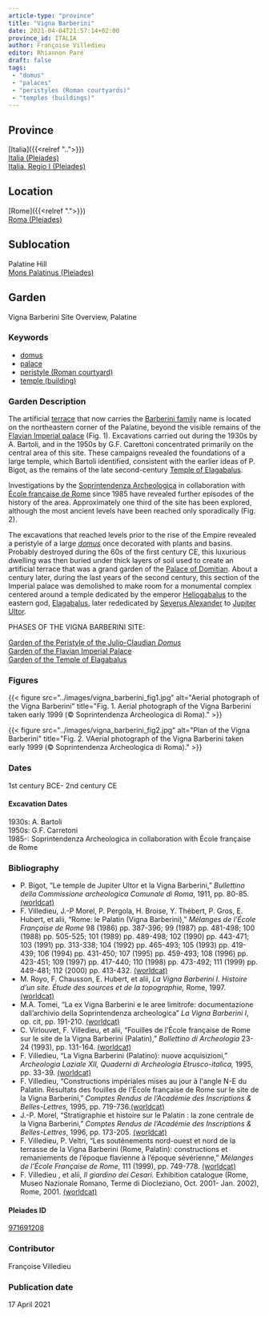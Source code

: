 ```yaml
---
article-type: "province"
title: "Vigna Barberini"
date: 2021-04-04T21:57:14+02:00
province_id: ITALIA
author: Françoise Villedieu
editor: Rhiannon Paré
draft: false
tags:
 - "domus"
 - "palaces"
 - "peristyles (Roman courtyards)"
 - "temples (buildings)"
---
```


## Province

[Italia]({{<relref "..">}})\
[Italia (Pleiades)](https://pleiades.stoa.org/places/1052)\
[Italia, Regio I (Pleiades)](https://pleiades.stoa.org/places/441075550)
<!-- -->
## Location

[Rome]({{<relref ".">}}) \
[Roma (Pleiades)](https://pleiades.stoa.org/places/423025)
<!-- -->
## Sublocation

Palatine Hill \
[Mons Palatinus (Pleiades)](https://pleiades.stoa.org/places/971691208)
<!-- -->
<!-- -->
<!-- -->
## Garden

Vigna Barberini Site Overview, Palatine
<!-- -->
### Keywords
<!-- -->
- [domus](http://vocab.getty.edu/page/aat/300005506)
- [palace](http://vocab.getty.edu/page/aat/300005734)
- [peristyle (Roman courtyard)](http://vocab.getty.edu/page/aat/300080971)
- [temple (building)](http://vocab.getty.edu/page/aat/300007595)
<!-- -->
<!-- -->
### Garden Description
<!-- -->
The artificial [terrace](http://vocab.getty.edu/page/aat/300004182) that now carries the [Barberini family](https://en.wikipedia.org/wiki/Barberini_family) name is located on the northeastern corner of the Palatine, beyond the visible remains of the [Flavian Imperial palace](https://en.wikipedia.org/wiki/Flavian_Palace) (Fig. 1). Excavations carried out during the 1930s by A. Bartoli, and in the 1950s by G.F. Carettoni concentrated primarily on the central area of this site.  These campaigns revealed the foundations of a large temple, which Bartoli identified, consistent with the earlier ideas of P. Bigot, as the remains of the late second-century [Temple of Elagabalus](https://en.wikipedia.org/wiki/Elagabalium).

Investigations by the [Soprintendenza Archeologica](http://www.sabap-rm-met.beniculturali.it/) in collaboration with [École française de Rome](https://www.efrome.it/) since 1985 have revealed further episodes of the history of the area. Approximately one third of the site has been explored, although the most ancient levels have been reached only sporadically (Fig. 2).  

The excavations that reached levels prior to the rise of the Empire revealed a peristyle of a large [*domus*](http://vocab.getty.edu/page/aat/300005506) once decorated with plants and basins. Probably destroyed during the 60s of the first century CE, this luxurious dwelling was then buried under thick layers of soil used to create an artificial terrace that was a grand garden of the [Palace of Domitian](https://en.wikipedia.org/wiki/Palace_of_Domitian).  About a century later, during the last years of the second century, this section of the Imperial palace was demolished to make room for a monumental complex centered around a temple dedicated by the emperor [Heliogabalus](https://en.wikipedia.org/wiki/Elagabalus) to the eastern god, [Elagabalus](https://en.wikipedia.org/wiki/Elagabalus_(deity)), later rededicated by [Severus Alexander](https://en.wikipedia.org/wiki/Severus_Alexander) to [Jupiter Ultor](https://en.wikipedia.org/wiki/Jupiter_(mythology)).
<!-- -->
PHASES OF THE VIGNA BARBERINI SITE:
<!-- -->
[Garden of the Peristyle of the Julio-Claudian *Domus*]({{<relref"/julio_claudian_domus.md">}})\
[Garden of the Flavian Imperial Palace]({{<relref"/flavian_imperial_palace.md">}})\
[Garden of the Temple of Elagabalus]({{<relref"/temple_of_elagabalus.md">}})
<!-- -->
### Figures
<!-- -->
{{< figure src="../images/vigna_barberini_fig1.jpg" alt="Aerial photograph of the Vigna Barberini" title="Fig. 1. Aerial photograph of the Vigna Barberini taken early 1999 (© Soprintendenza Archeologica di Roma)." >}}
<!-- -->
{{< figure src="../images/vigna_barberini_fig2.jpg" alt="Plan of the Vigna Barberini" title="Fig. 2. VAerial photograph of the Vigna Barberini taken early 1999 (© Soprintendenza Archeologica di Roma)." >}}
<!-- -->
### Dates

1st century BCE- 2nd century CE
<!-- -->
#### Excavation Dates

1930s: A. Bartoli\
1950s: G.F. Carretoni\
1985-: Soprintendenza Archeologica in collaboration with École française de Rome
<!-- -->
### Bibliography
<!-- -->
* P. Bigot, “Le temple de Jupiter Ultor et la Vigna Barberini,” *Bullettino della Commissione archeologica Comunale di Roma*, 1911, pp. 80-85. [(worldcat)](http://www.worldcat.org/oclc/991557901)
* F. Villedieu, J.-P Morel, P. Pergola, H. Broise, Y. Thébert, P. Gros, E. Hubert, et alii, “Rome: le Palatin (Vigna Barberini),” *Mélanges de l’École Française de Rome* 98 (1986) pp. 387-396; 99 (1987) pp. 481-498; 100 (1988) pp. 505-525; 101 (1989) pp. 489-498; 102 (1990) pp. 443-471; 103 (1991) pp. 313-338; 104 (1992) pp. 465-493; 105 (1993) pp. 419-439; 106 (1994) pp. 431-450; 107 (1995) pp. 459-493; 108 (1996) pp. 423-451; 109 (1997) pp. 417-440; 110 (1998) pp. 473-492; 111 (1999) pp. 449-481; 112 (2000) pp. 413-432. [(worldcat)](http://www.worldcat.org/oclc/972029282)
* M. Royo, F. Chausson, E. Hubert, et alii, *La Vigna Barberini I. Histoire d’un site. Étude des sources et de la topographie,* Rome, 1997. [(worldcat)](http://www.worldcat.org/oclc/1000676783)
* M.A. Tomei,  “La ex Vigna Barberini e le aree limitrofe: documentazione dall’archivio della Soprintendenza archeologica”  *La Vigna Barberini I*, op. cit, pp. 191-210. [(worldcat)](http://www.worldcat.org/oclc/1000676783)
* C. Virlouvet, F. Villedieu, et alii, “Fouilles de l’École française de Rome sur le site de la Vigna Barberini (Palatin),” *Bollettino di Archeologia* 23-24 (1993), pp. 131-164. [(worldcat)](http://www.worldcat.org/oclc/1081538810)
* F. Villedieu, “La Vigna Barberini (Palatino): nuove acquisizioni,” *Archeologia Laziale XII, Quaderni di Archeologia Etrusco-italica,* 1995, pp. 33-39. [(worldcat)](http://www.worldcat.org/oclc/1146523272)
* F. Villedieu, “Constructions impériales mises au jour à l'angle N-E du Palatin. Résultats des fouilles de l'École française de Rome sur le site de la Vigna Barberini,” *Comptes Rendus de l’Académie des Inscriptions & Belles-Lettres,* 1995, pp. 719-736.[(worldcat)](http://www.worldcat.org/oclc/643571704)
* J.-P. Morel, “Stratigraphie et histoire sur le Palatin : la zone centrale de la Vigna Barberini,” *Comptes Rendus de l’Académie des Inscriptions & Belles-Lettres*, 1996, pp. 173-205. [(worldcat)](http://www.worldcat.org/oclc/643571704)
* F. Villedieu, P. Veltri,  “Les soutènements nord-ouest et nord de la terrasse de la Vigna Barberini (Rome, Palatin): constructions et remaniements de l’époque flavienne à l’époque sévérienne,” *Mélanges de l’École Française de Rome*, 111 (1999), pp. 749-778. [(worldcat)](http://www.worldcat.org/oclc/220729070)
* F. Villedieu , et alii, *Il giardino dei Cesari.* Exhibition catalogue (Rome, Museo Nazionale Romano, Terme di Diocleziano, Oct. 2001- Jan. 2002), Rome, 2001. [(worldcat)](http://www.worldcat.org/oclc/5894435382)
<!-- -->
#### Pleiades ID
<!-- -->
[971691208](https://pleiades.stoa.org/places/971691208)
<!-- -->
### Contributor
<!-- -->
Françoise Villedieu<!-- [AUTHOR_NAME](AUTHOR_LINK) -->
<!-- -->
### Publication date
<!-- -->
17 April 2021
